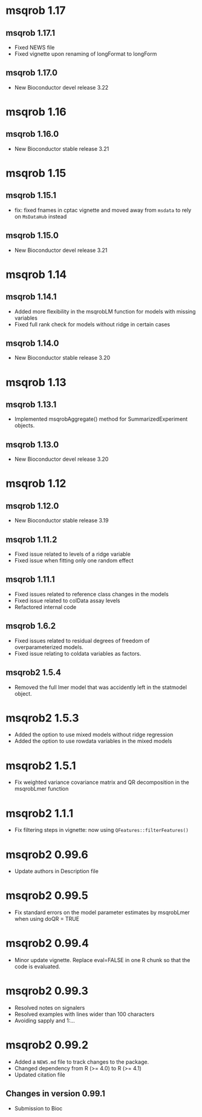 
# msqrob 1.17

## msqrob 1.17.1

- Fixed NEWS file
- Fixed vignette upon renaming of longFormat to longForm

## msqrob 1.17.0

- New Bioconductor devel release 3.22

# msqrob 1.16

## msqrob 1.16.0

- New Bioconductor stable release 3.21

# msqrob 1.15

## msqrob 1.15.1

- fix: fixed fnames in cptac vignette and moved away from `msdata` to 
  rely on `MsDataHub` instead

## msqrob 1.15.0

- New Bioconductor devel release 3.21

# msqrob 1.14

## msqrob 1.14.1

- Added more flexibility in the msqrobLM function for models with missing variables
- Fixed full rank check for models without ridge in certain cases

## msqrob 1.14.0

- New Bioconductor stable release 3.20

# msqrob 1.13

## msqrob 1.13.1

- Implemented msqrobAggregate() method for SummarizedExperiment objects. 

## msqrob 1.13.0

- New Bioconductor devel release 3.20

# msqrob 1.12

## msqrob 1.12.0
 
- New Bioconductor stable release 3.19

## msqrob 1.11.2

- Fixed issue related to levels of a ridge variable
- Fixed issue when fitting only one random effect

## msqrob 1.11.1

- Fixed issues related to reference class changes in the models
- Fixed issue related to colData assay levels
- Refactored internal code

## msqrob 1.6.2

- Fixed issues related to residual degrees of freedom of overparameterized models.
- Fixed issue relating to coldata variables as factors.

## msqrob2 1.5.4

- Removed the full lmer model that was accidently left in the statmodel object.

# msqrob2 1.5.3

- Added the option to use mixed models without ridge regression
- Added the option to use rowdata variables in the mixed models

# msqrob2 1.5.1

- Fix weighted variance covariance matrix and QR decomposition in the msqrobLmer function

# msqrob2 1.1.1

- Fix filtering steps in vignette: now using `QFeatures::filterFeatures()`

# msqrob2 0.99.6

- Update authors in Description file

# msqrob2 0.99.5

- Fix standard errors on the model parameter estimates by msqrobLmer when using doQR = TRUE

# msqrob2 0.99.4

- Minor update vignette. Replace eval=FALSE in one R chunk so that the code is evaluated.

# msqrob2 0.99.3

- Resolved notes on signalers
- Resolved examples with lines wider than 100 characters
- Avoiding sapply and 1:...

# msqrob2 0.99.2

- Added a `NEWS.md` file to track changes to the package.
- Changed dependency from R (>= 4.0) to R (>= 4.1)
- Updated citation file

## Changes in version 0.99.1

 - Submission to Bioc
